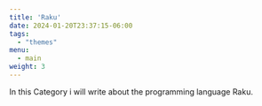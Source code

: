 ```yaml
---
title: 'Raku'
date: 2024-01-20T23:37:15-06:00
tags:
  - "themes"
menu:
  - main
weight: 3
---
```

In this Category i will write about the programming language Raku.

